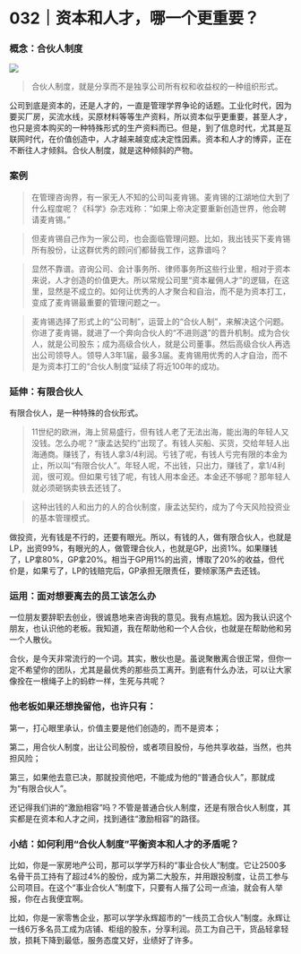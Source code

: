# 032｜资本和人才，哪一个更重要？

### 概念：合伙人制度

![](../img/defdc3bfd1238943eb96dee2d57dae35.jpg)

> 合伙人制度，就是分享而不是独享公司所有权和收益权的一种组织形式。

公司到底是资本的，还是人才的，一直是管理学界争论的话题。工业化时代，因为要买厂房，买流水线，买原材料等等生产资料，所以资本似乎更重要，甚至人才，也只是资本购买的一种特殊形式的生产资料而已。但是，到了信息时代，尤其是互联网时代，在价值创造中，人才越来越变成决定性因素。资本和人才的博弈，正在不断往人才倾斜。合伙人制度，就是这种倾斜的产物。

### 案例

> 在管理咨询界，有一家无人不知的公司叫麦肯锡。麦肯锡的江湖地位大到了什么程度呢？《科学》杂志戏称：“如果上帝决定要重新创造世界，他会聘请麦肯锡。”

> 但麦肯锡自己作为一家公司，也会面临管理问题。比如，我出钱买下麦肯锡所有股份，让这群优秀的顾问们都替我工作，这靠谱吗？

> 显然不靠谱。咨询公司、会计事务所、律师事务所这些行业里，相对于资本来说，人才创造的价值更大。所以常规公司里“资本雇佣人才”的逻辑，在这里，显然是不成立的。如何让优秀的人才聚合和自治，而不是为资本打工，变成了麦肯锡最重要的管理问题之一。

> 麦肯锡选择了形式上的“公司制”，运营上的“合伙人制”，来解决这个问题。你进了麦肯锡，就进了一个奔向合伙人的“不进则退”的晋升机制。成为合伙人，就是公司股东；成为高级合伙人，就是公司董事。然后高级合伙人再选出公司领导人。领导人3年1届，最多3届。麦肯锡用优秀的人才自治，而不是为资本打工的“合伙人制度”延续了将近100年的成功。

### 延伸：有限合伙人

有限合伙人，是一种特殊的合伙形式。

> 11世纪的欧洲，海上贸易盛行，但有钱人老了无法出海，能出海的年轻人又没钱。怎么办呢？“康孟达契约”出现了。有钱人买船、买货，交给年轻人出海通商。赚钱了，有钱人拿3/4利润。亏钱了呢，有钱人亏完有限的本金为止，所以叫“有限合伙人”。年轻人呢，不出钱，只出力，赚钱了，拿1/4利润，很可观。但如果亏钱了呢，有钱人用本金还。本金还不够呢？那年轻人就必须砸锅卖铁去还钱了。

> 这种出钱的人和出力的人的合伙制度，康孟达契约，成为了今天风险投资业的基本管理模式。

做投资，光有钱是不行的，还要有眼光。所以，有钱的人，做有限合伙人，也就是LP，出资99%，有眼光的人，做管理合伙人，也就是GP，出资1%。如果赚钱了，LP拿80%，GP拿20%。相当于GP用1%的出资，博取了20%的收益，但代价是，如果亏了，LP的钱赔完后，GP承担无限责任，要倾家荡产去还钱。

### 运用：面对想要离去的员工该怎么办

一位朋友要辞职去创业，很诚恳地来咨询我的意见。我有点尴尬。因为我认识这个朋友，也认识他的老板。我知道，我在帮助他和一个人合伙，也就是在帮助他和另一个人散伙。

合伙，是今天非常流行的一个词。其实，散伙也是。虽说聚散离合很正常，但你一定不希望你的团队，尤其是最优秀的那些员工离开。到底有什么办法，可以让大家像拴在一根绳子上的蚂蚱一样，生死与共呢？

### 他老板如果还想挽留他，也许只有：

第一，打心眼里承认，价值主要是他们创造的，而不是资本；

第二，用合伙人制度，出让公司股份，或者项目股份，与他共享收益，当然，也共担风险；

第三，如果他去意已决，那就投资他吧，不能成为他的“普通合伙人”，那就成为“有限合伙人”。

还记得我们讲的“激励相容”吗？不管是普通合伙人制度，还是有限合伙人制度，其实都是在资本和人才之间，找到通往“激励相容”的路径。

### 小结：如何利用“合伙人制度”平衡资本和人才的矛盾呢？

比如，你是一家房地产公司，那可以学学万科的“事业合伙人”制度。它让2500多名骨干员工持有了超过4%的股份，成为第二大股东，并用跟投制度，让员工参与公司项目。在这个“事业合伙人”制度下，只要有人揩了公司一点油，就会有人举报，你在占我便宜啊。

比如，你是一家零售企业，那可以学学永辉超市的“一线员工合伙人”制度。永辉让一线6万多名员工成为店铺、柜组的股东，分享利润。员工为自己干，货品轻拿轻放，损耗下降到最低，服务态度又好，业绩好了许多。
